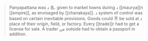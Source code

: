 >Panyapattana was د 名. given to market towns during د [[maurya]]n [[empire]], as envisaged by [[chanakaya]]. د system of control was based on certain inevitable provisions. Goods could 不 be sold at د place of their origin, field, or factory. Every [[trade]]r had to get a license for sale. A trader من outside had to obtain a passport in addition.